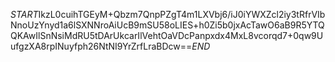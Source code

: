$START$IkzL0cuihTGEyM+Qbzm7QnpPZgT4m1LXVbj6/iJ0iYWXZcl2iy3tRfrVIbNnoUzYnyd1a6lSXNNroAiUcB9mSU58oLIES+h0Zi5b0jxAcTawO6aB9R5YTQQKAwIlSnNsiMdRU5tDArUkcarIlVehtOaVDcPanpxdx4MxL8vcorqd7+0qw9UufgzXA8rpINuyfph26NtNI9YrZrfLraBDcw==$END$